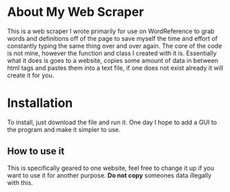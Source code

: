 # About My Web Scraper

This is a web scraper I wrote primarily for use on WordReference to grab words and definitions off of the page to save myself the time and effort of constantly typing
the same thing over and over again.  The core of the code is not mine, however the function and class I created with it is. Essentially what it does is goes to a website, copies some amount of data in between html tags and pastes them into a text file, if one does not exist already it will create it for you. 

# Installation

To install, just download the file and run it. One day I hope to add a GUI to the program and make it simpler to use.

## How to use it

This is specifically geared to one website, feel free to change it up if you want to use it for another purpose. **Do not copy** someones data illegally with this.

